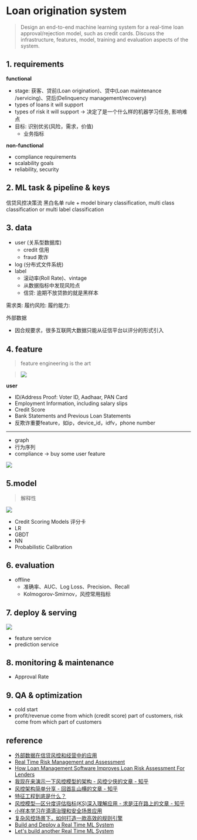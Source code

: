 # Loan origination system

> Design an end-to-end machine learning system for a real-time loan approval/rejection model, such as credit cards. Discuss the infrastructure, features, model, training and evaluation aspects of the system.

## 1. requirements

**functional**

- stage: 获客、贷前(Loan origination)、贷中(Loan maintenance /servicing)、贷后(Delinquency management/recovery)
- types of loans it will support
- types of risk it will support -> 决定了是一个什么样的机器学习任务, 影响难点
- 目标: 识别优劣(风险，需求，价值)
  - 业务指标

**non-functional**

- compliance requirements
- scalability goals
- reliability, security

## 2. ML task & pipeline & keys

信贷风控决策流
黑白名单
rule + model
binary classification, multi class classification or multi label classification

## 3. data

- user (关系型数据库)
  - credit 信用
  - fraud 欺诈
- log (分布式文件系统)
- label
  - 滚动率(Roll Rate)、vintage
  - 从数据指标中发现风险点
  - 信贷: 逾期不放贷款的就是黑样本

需求类:
履约风险:
履约能力:

外部数据

- 因合规要求，很多互联网大数据只能从征信平台以评分的形式引入

## 4. feature

> feature engineering is the art

> ![](../../.github/assets/03ml-loan-feature.png)

**user**

- ID/Address Proof: Voter ID, Aadhaar, PAN Card
- Employment Information, including salary slips
- Credit Score
- Bank Statements and Previous Loan Statements
- 反欺诈重要feature，如ip，device_id，idfv，phone number

---

- graph
- 行为序列
- compliance -> buy some user feature

![](../../.github/assets/03ml-loan-feature2.png)

## 5.model

> 解释性

![](../../.github/assets/03ml-loan-train.png)

- Credit Scoring Models 评分卡
- LR
- GBDT
- NN
- Probabilistic Calibration

## 6. evaluation

- offline
  - 准确率、AUC、Log Loss、Precision、Recall
  - Kolmogorov-Smirnov，风控常用指标

## 7. deploy & serving

![](../../.github/assets/03ml-loan-inference.png)

- feature service
- prediction service

## 8. monitoring & maintenance

- Approval Rate

## 9. QA & optimization

- cold start
- profit/revenue come from which (credit score) part of customers, risk come from which part of customers

## reference

- [外部数据在信贷风控和经营中的应用](https://mp.weixin.qq.com/s/bJGFsIuNVNfg1866PQ9gYg)
- [Real Time Risk Management and Assessment](https://www.gigaspaces.com/blog/real-time-risk-management)
- [How Loan Management Software Improves Loan Risk Assessment For Lenders](https://lendfusion.com/blog/loan-risk-assessment/)
- [我现在来演示一下风控模型的架构 - 风控少侠的文章 - 知乎](https://zhuanlan.zhihu.com/p/717674909)
- [风控架构简单分享 - 回首乱山横的文章 - 知乎](https://zhuanlan.zhihu.com/p/683754431)
- [特征工程到底是什么？](https://www.zhihu.com/question/29316149)
- [风控模型—区分度评估指标(KS)深入理解应用 - 求是汪在路上的文章 - 知乎](https://zhuanlan.zhihu.com/p/79934510)
- [小样本学习在滴滴治理和安全场景应用](https://mp.weixin.qq.com/s/sf5B0hmhwIoYLuCU7Rdvug)
- [复杂风控场景下，如何打造一款高效的规则引擎](https://tech.meituan.com/2020/05/14/meituan-security-zeus.html)
- [Build and Deploy a Real Time ML System](https://paulabartabajo.substack.com/p/implementing-a-real-time-ml-system)
- [Let's build another Real Time ML System](https://www.realworldml.net/blog/let-s-build-a-real-time-ml-system-2)
